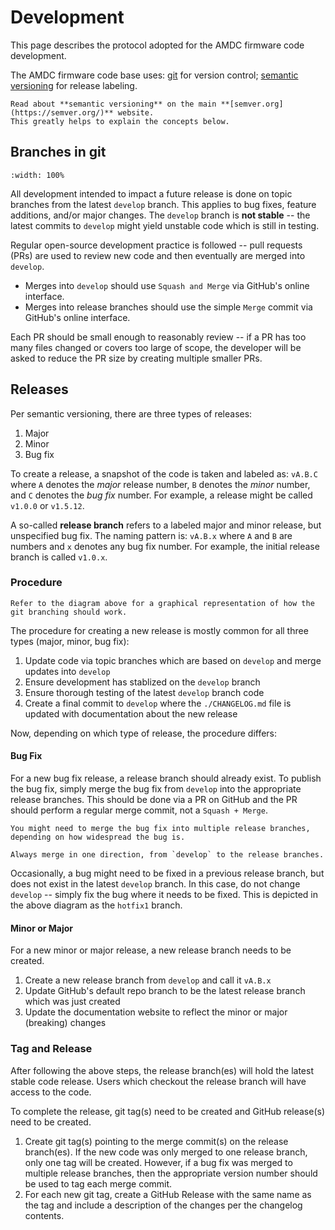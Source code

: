 # Development

This page describes the protocol adopted for the AMDC firmware code development.

The AMDC firmware code base uses: [git](https://git-scm.com/) for version control; [semantic versioning](https://semver.org/) for release labeling.

```{tip}
Read about **semantic versioning** on the main **[semver.org](https://semver.org/)** website.
This greatly helps to explain the concepts below.
```

## Branches in git

```{image} images/amdc-git-branch-flow.svg
:width: 100%
```

All development intended to impact a future release is done on topic branches from the latest `develop` branch.
This applies to bug fixes, feature additions, and/or major changes.
The `develop` branch is **not stable** -- the latest commits to `develop` might yield unstable code which is still in testing.

Regular open-source development practice is followed -- pull requests (PRs) are used to review new code and then eventually are merged into `develop`.

- Merges into `develop` should use `Squash and Merge` via GitHub's online interface.
- Merges into release branches should use the simple `Merge` commit via GitHub's online interface.

Each PR should be small enough to reasonably review -- if a PR has too many files changed or covers too large of scope, the developer will be asked to reduce the PR size by creating multiple smaller PRs.

## Releases

Per semantic versioning, there are three types of releases:

1. Major
2. Minor
3. Bug fix

To create a release, a snapshot of the code is taken and labeled as: `vA.B.C` where `A` denotes the *major* release number, `B` denotes the *minor* number, and `C` denotes the *bug fix* number. For example, a release might be called `v1.0.0` or `v1.5.12`.

A so-called **release branch** refers to a labeled major and minor release, but unspecified bug fix.
The naming pattern is: `vA.B.x` where `A` and `B` are numbers and `x` denotes any bug fix number.
For example, the initial release branch is called `v1.0.x`.

### Procedure

```{tip}
Refer to the diagram above for a graphical representation of how the git branching should work.
```

The procedure for creating a new release is mostly common for all three types (major, minor, bug fix):

1. Update code via topic branches which are based on `develop` and merge updates into `develop`
2. Ensure development has stablized on the `develop` branch
3. Ensure thorough testing of the latest `develop` branch code
4. Create a final commit to `develop` where the `./CHANGELOG.md` file is updated with documentation about the new release

Now, depending on which type of release, the procedure differs:

#### Bug Fix

For a new bug fix release, a release branch should already exist.
To publish the bug fix, simply merge the bug fix from `develop` into the appropriate release branches.
This should be done via a PR on GitHub and the PR should perform a regular merge commit, not a `Squash + Merge`.

```{attention}
You might need to merge the bug fix into multiple release branches, depending on how widespread the bug is.

Always merge in one direction, from `develop` to the release branches.
```

Occasionally, a bug might need to be fixed in a previous release branch, but does not exist in the latest `develop` branch.
In this case, do not change `develop` -- simply fix the bug where it needs to be fixed.
This is depicted in the above diagram as the `hotfix1` branch.

#### Minor or Major

For a new minor or major release, a new release branch needs to be created.

1. Create a new release branch from `develop` and call it `vA.B.x`
2. Update GitHub's default repo branch to be the latest release branch which was just created
3. Update the documentation website to reflect the minor or major (breaking) changes

### Tag and Release

After following the above steps, the release branch(es) will hold the latest stable code release.
Users which checkout the release branch will have access to the code.

To complete the release, git tag(s) need to be created and GitHub release(s) need to be created.

1. Create git tag(s) pointing to the merge commit(s) on the release branch(es). If the new code was only merged to one release branch, only one tag will be created. However, if a bug fix was merged to multiple release branches, then the appropriate version number should be used to tag each merge commit.
2. For each new git tag, create a GitHub Release with the same name as the tag and include a description of the changes per the changelog contents.